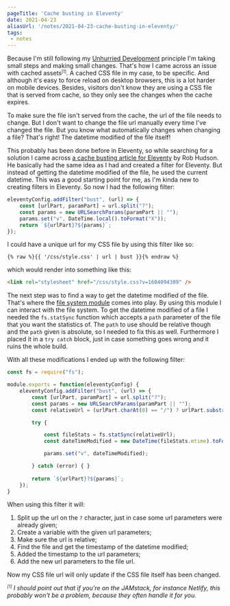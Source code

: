 ```yaml
---
pageTitle: 'Cache busting in Eleventy'
date: 2021-04-23
aliasUrl: '/notes/2021-04-23-cache-busting-in-eleventy/'
tags:
 - notes
---
```

Because I'm still following my [Unhurried Development](/notes/2021-03-01-unhurried-development/) principle I'm taking small steps and making small changes. That's how I came across an issue with cached assets<small><sup>[1]</sup></small>. A cached CSS file in my case, to be specific. And although it's easy to force reload on desktop browsers, this is a lot harder on mobile devices. Besides, visitors don't know they are using a CSS file that is served from cache, so they only see the changes when the cache expires.

To make sure the file isn't served from the cache, the url of the file needs to change. But I don't want to change the file url manually every time I've changed the file. But you know what automatically changes when changing a file? That's right! The datetime modified of the file itself!

This probably has been done before in Eleventy, so while searching for a solution I came across [a cache busting article for Eleventy](https://rob.cogit8.org/posts/2020-10-28-simple-11ty-cache-busting/) by Rob Hudson. He basically had the same idea as I had and created a filter for Eleventy. But instead of getting the datetime modified of the file, he used the current datetime. This was a good starting point for me, as I'm kinda new to creating filters in Eleventy. So now I had the following filter:

``` js
eleventyConfig.addFilter("bust", (url) => {
    const [urlPart, paramPart] = url.split("?");
    const params = new URLSearchParams(paramPart || "");
    params.set("v", DateTime.local().toFormat("X"));
    return `${urlPart}?${params}`;
});
```

I could have a unique url for my CSS file by using this filter like so:

```
{% raw %}{{ '/css/style.css' | url | bust }}{% endraw %}
```

which would render into something like this:

``` html
<link rel="stylesheet" href="/css/style.css?v=1604094309" />
```

The next step was to find a way to get the datetime modified of the file. That's where the [file system module](https://nodejs.org/api/fs.html) comes into play. By using this module I can interact with the file system. To get the datetime modified of a file I needed the `fs.statSync` function which accepts a `path` parameter of the file that you want the statistics of. The `path` to use should be relative though and the `path` given is absolute, so I needed to fix this as well. Furthermore I placed it in a `try catch` block, just in case something goes wrong and it ruins the whole build. 

With all these modifications I ended up with the following filter:

``` js
const fs = require("fs");

module.exports = function(eleventyConfig) {
    eleventyConfig.addFilter("bust", (url) => {
        const [urlPart, paramPart] = url.split("?");
        const params = new URLSearchParams(paramPart || "");
        const relativeUrl = (urlPart.charAt(0) == "/") ? urlPart.substring(1): urlPart;

        try {

            const fileStats = fs.statSync(relativeUrl);
            const dateTimeModified = new DateTime(fileStats.mtime).toFormat("X");

            params.set("v", dateTimeModified);

        } catch (error) { }
            
        return `${urlPart}?${params}`;
    });
}
```

When using this filter it will:

1. Split up the url on the `?` character, just in case some url parameters were already given;
2. Create a variable with the given url parameters;
3. Make sure the url is relative;
4. Find the file and get the timestamp of the datetime modified;
5. Added the timestamp to the url parameters;
6. Add the new url parameters to the file url.

Now my CSS file url will only update if the CSS file itself has been changed.

_<small><sup>[1]</sup></small> I should point out that if you're on the JAMstack, for instance Netlify, this probably won't be a problem, because they often handle it for you._